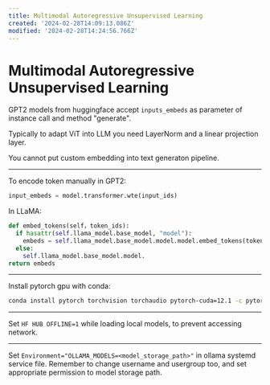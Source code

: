 ```yaml
---
title: Multimodal Autoregressive Unsupervised Learning
created: '2024-02-28T14:09:13.086Z'
modified: '2024-02-28T14:24:56.766Z'
---
```


# Multimodal Autoregressive Unsupervised Learning

GPT2 models from huggingface accept `inputs_embeds` as parameter of instance call and method "generate".

Typically to adapt ViT into LLM you need LayerNorm and a linear projection layer.

You cannot put custom embedding into text generaton pipeline.

---

To encode token manually in GPT2:

```python
input_embeds = model.transformer.wte(input_ids)
```

In LLaMA:

```python
def embed_tokens(self，token_ids):
  if hasattr(self.llama_model.base_model, "model"):
    embeds = self.llama_model.base_model.model.model.embed_tokens(token_ids)
  else:
    self.llama_model.base_model.model.
return embeds
```

---

Install pytorch gpu with conda:

```bash
conda install pytorch torchvision torchaudio pytorch-cuda=12.1 -c pytorch -c nvidia
```

---

Set `HF HUB OFFLINE=1` while loading local models, to prevent accessing network.

---

Set `Environment="OLLAMA_MODELS=<model_storage_path>"` in ollama systemd service file. Remember to change username and usergroup too, and set appropriate permission to model storage path.
